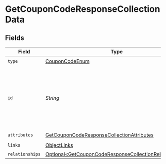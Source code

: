 # GetCouponCodeResponseCollectionData


## Fields

| Field                                                                                                                              | Type                                                                                                                               | Required                                                                                                                           | Description                                                                                                                        | Example                                                                                                                            |
| ---------------------------------------------------------------------------------------------------------------------------------- | ---------------------------------------------------------------------------------------------------------------------------------- | ---------------------------------------------------------------------------------------------------------------------------------- | ---------------------------------------------------------------------------------------------------------------------------------- | ---------------------------------------------------------------------------------------------------------------------------------- |
| `type`                                                                                                                             | [CouponCodeEnum](../../models/components/CouponCodeEnum.md)                                                                        | :heavy_check_mark:                                                                                                                 | N/A                                                                                                                                |                                                                                                                                    |
| `id`                                                                                                                               | *String*                                                                                                                           | :heavy_check_mark:                                                                                                                 | The id of a coupon code is a combination of its unique code and the id of the coupon it is associated with.                        | 10OFF-ASD325FHK324UJDOI2M3JNES99                                                                                                   |
| `attributes`                                                                                                                       | [GetCouponCodeResponseCollectionAttributes](../../models/components/GetCouponCodeResponseCollectionAttributes.md)                  | :heavy_check_mark:                                                                                                                 | N/A                                                                                                                                |                                                                                                                                    |
| `links`                                                                                                                            | [ObjectLinks](../../models/components/ObjectLinks.md)                                                                              | :heavy_check_mark:                                                                                                                 | N/A                                                                                                                                |                                                                                                                                    |
| `relationships`                                                                                                                    | [Optional\<GetCouponCodeResponseCollectionRelationships>](../../models/components/GetCouponCodeResponseCollectionRelationships.md) | :heavy_minus_sign:                                                                                                                 | N/A                                                                                                                                |                                                                                                                                    |